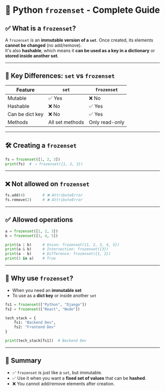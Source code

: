 # 🧊 Python `frozenset` - Complete Guide

## ✅ What is a `frozenset`?

A `frozenset` is an **immutable version of a `set`**. Once created, its elements **cannot be changed** (no add/remove).  
It's also **hashable**, which means it **can be used as a key in a dictionary** or **stored inside another set**.

---

## 📌 Key Differences: `set` vs `frozenset`

| Feature         | `set`            | `frozenset`      |
|-----------------|------------------|------------------|
| Mutable         | ✅ Yes           | ❌ No            |
| Hashable        | ❌ No            | ✅ Yes           |
| Can be dict key | ❌ No            | ✅ Yes           |
| Methods         | All set methods  | Only read-only   |

---

## 🛠️ Creating a `frozenset`

```python
fs = frozenset([1, 2, 3])
print(fs)  # ➝ frozenset({1, 2, 3})
```

---

## ❌ Not allowed on `frozenset`

```python
fs.add(4)        # ❌ AttributeError
fs.remove(2)     # ❌ AttributeError
```

---

## ✅ Allowed operations

```python
a = frozenset([1, 2, 3])
b = frozenset([3, 4, 5])

print(a | b)     # Union: frozenset({1, 2, 3, 4, 5})
print(a & b)     # Intersection: frozenset({3})
print(a - b)     # Difference: frozenset({1, 2})
print(3 in a)    # True
```

---

## 🧠 Why use `frozenset`?

- When you need an **immutable set**
- To use as a **dict key** or inside another `set`

```python
fs1 = frozenset(["Python", "Django"])
fs2 = frozenset(["React", "Node"])

tech_stack = {
    fs1: "Backend Dev",
    fs2: "Frontend Dev"
}

print(tech_stack[fs1])  # Backend Dev
```

---

## 🔁 Summary

- ✅ `frozenset` is just like a `set`, but immutable.
- ✅ Use it when you want a **fixed set of values** that can be **hashed**.
- ❌ You cannot add/remove elements after creation.
